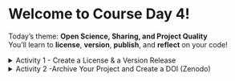 #  Welcome to **Course Day 4!**

Today’s theme: **Open Science, Sharing, and Project Quality**  
You’ll learn to **license**, **version**, **publish**, and **reflect** on your code!


<details>
<summary>Activity 1 - Create a License & a Version Release</summary>

## 🛠️ Activity 1: **Create a License & a Version Release**

> 📚 **Goal:** License your project and create a formal version for sharing.

### 📝 Steps:

1. **Create a License File**
   - In your **fork** of the course repository, create a new file:  
     `LICENSE.md`
   - Choose a license that fits your project (e.g., MIT, BSD, GPL).  
     👉 Tip: [https://choosealicense.com/](https://choosealicense.com/)

2. **Commit Your License**
   - Write a clear commit message, e.g.,  
     `"Add MIT License"`

3. **Create a Version Release**
   - Go to your repo ➔ **Releases** ➔ **Draft a new release**.
   - Tag your release (e.g., `v1.0.0`).
   - Add a short title and description for your release.
   - Publish!

✅ **Result:** Your project now has a license **and** an official version release!

</details>


<details>
<summary>Activity 2 -Archive Your Project and Create a DOI (Zenodo)</summary>

## 🌍 Activity 2: **Archive Your Project and Create a DOI (Zenodo)**

> 🏛️ **Goal:** Make your project permanently citable.

### 📝 Steps:

1. **Create a Zenodo Account**
   - Sign up at [https://zenodo.org/](https://zenodo.org/).

2. **Link Zenodo to GitHub**
   - In Zenodo, go to **Account ➔ GitHub**.
   - **Authorize access** and **enable your repository** for archiving.

3. **Publish and Generate a DOI**
   - After your GitHub Release, Zenodo will generate a **DOI** (Digital Object Identifier).
   - Use it to cite your code like a scientific publication!

✅ **Result:** Your project is now citable and permanently archived!

---

## 🤝 Activity 3: **Group Work – What Makes a Good Code Project?**

> 🧠 **Goal:** Reflect together on what makes software truly great.

### 📝 Steps:

- **Form small groups** (3–6 people).
- Brainstorm a **Checklist** for:

  > _"What makes a good code project?"_

💬 **Discuss:**
- Documentation quality
- Code structure and readability
- Testing and validation
- Licensing and citation
- Reusability and modularity
- Community contributions (issues, pull requests)
- Automation (Makefiles, CI/CD)

⚡ **Question:**  
> Did we miss anything important during the course?

🎤 **Be ready to share your checklist with the full group!**

</details>
